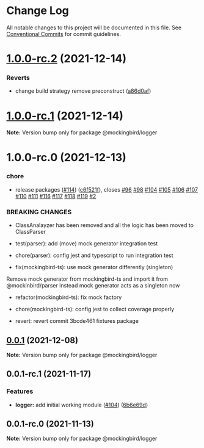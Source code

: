 # Change Log

All notable changes to this project will be documented in this file.
See [Conventional Commits](https://conventionalcommits.org) for commit guidelines.

# [1.0.0-rc.2](https://github.com/omermorad/mockingbird/compare/@mockingbird/logger@1.0.0-rc.1...@mockingbird/logger@1.0.0-rc.2) (2021-12-14)


### Reverts

* change build strategy remove preconstruct ([a86d0af](https://github.com/omermorad/mockingbird/commit/a86d0afe3c99100e04fcb2eef9217171aa895da9))





# [1.0.0-rc.1](https://github.com/omermorad/mockingbird/compare/@mockingbird/logger@1.0.0-rc.0...@mockingbird/logger@1.0.0-rc.1) (2021-12-14)

**Note:** Version bump only for package @mockingbird/logger





# 1.0.0-rc.0 (2021-12-13)


### chore

* release packages ([#114](https://github.com/omermorad/mockingbird/issues/114)) ([c6f521f](https://github.com/omermorad/mockingbird/commit/c6f521f42dbb12c9e3a4e0441484ce5aa6a4c4e6)), closes [#96](https://github.com/omermorad/mockingbird/issues/96) [#98](https://github.com/omermorad/mockingbird/issues/98) [#104](https://github.com/omermorad/mockingbird/issues/104) [#105](https://github.com/omermorad/mockingbird/issues/105) [#106](https://github.com/omermorad/mockingbird/issues/106) [#107](https://github.com/omermorad/mockingbird/issues/107) [#110](https://github.com/omermorad/mockingbird/issues/110) [#111](https://github.com/omermorad/mockingbird/issues/111) [#116](https://github.com/omermorad/mockingbird/issues/116) [#117](https://github.com/omermorad/mockingbird/issues/117) [#118](https://github.com/omermorad/mockingbird/issues/118) [#119](https://github.com/omermorad/mockingbird/issues/119) [#2](https://github.com/omermorad/mockingbird/issues/2)


### BREAKING CHANGES

* ClassAnalayzer has been removed and all the logic has been moved to ClassParser

* test(parser): add (move) mock generator integration test

* chore(parser): config jest and typescript to run integration test

* fix(mockingbird-ts): use mock generator differently (singleton)

Remove mock generator from mockingbird-ts and import it from @mockinbird/parser instead
mock generator acts as a singleton now

* refactor(mockingbird-ts): fix mock factory

* chore(mockingbird-ts): config jest to collect coverage properly

* revert: revert commit 3bcde461 fixtures package





## [0.0.1](https://github.com/omermorad/mockingbird/compare/@mockingbird/logger@0.0.1-rc.1...@mockingbird/logger@0.0.1) (2021-12-08)

**Note:** Version bump only for package @mockingbird/logger





## 0.0.1-rc.1 (2021-11-17)


### Features

* **logger:** add initial working module ([#104](https://github.com/omermorad/mockingbird/issues/104)) ([6b6e69d](https://github.com/omermorad/mockingbird/commit/6b6e69d9169268d6d2468b4871dbefcc158d0539))





## 0.0.1-rc.0 (2021-11-13)

**Note:** Version bump only for package @mockingbird/logger
